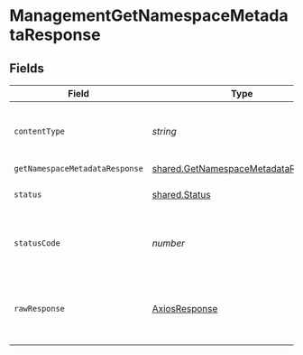 # ManagementGetNamespaceMetadataResponse


## Fields

| Field                                                                                      | Type                                                                                       | Required                                                                                   | Description                                                                                |
| ------------------------------------------------------------------------------------------ | ------------------------------------------------------------------------------------------ | ------------------------------------------------------------------------------------------ | ------------------------------------------------------------------------------------------ |
| `contentType`                                                                              | *string*                                                                                   | :heavy_check_mark:                                                                         | HTTP response content type for this operation                                              |
| `getNamespaceMetadataResponse`                                                             | [shared.GetNamespaceMetadataResponse](../../models/shared/getnamespacemetadataresponse.md) | :heavy_minus_sign:                                                                         | OK                                                                                         |
| `status`                                                                                   | [shared.Status](../../models/shared/status.md)                                             | :heavy_minus_sign:                                                                         | Default error response                                                                     |
| `statusCode`                                                                               | *number*                                                                                   | :heavy_check_mark:                                                                         | HTTP response status code for this operation                                               |
| `rawResponse`                                                                              | [AxiosResponse](https://axios-http.com/docs/res_schema)                                    | :heavy_minus_sign:                                                                         | Raw HTTP response; suitable for custom response parsing                                    |